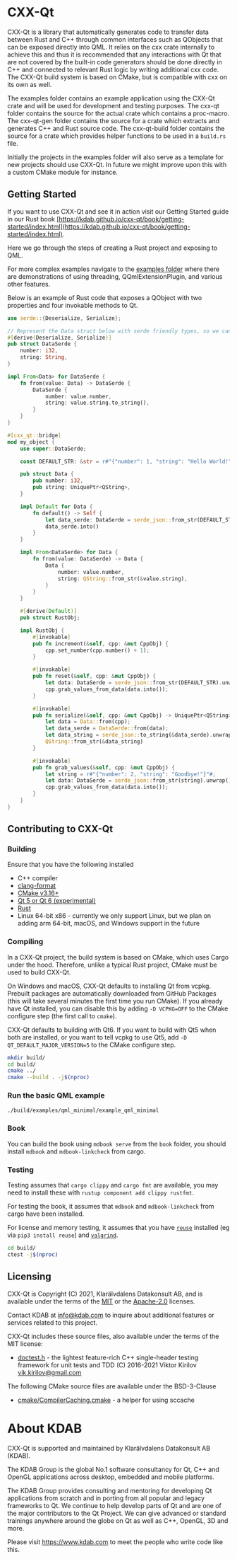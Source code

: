 <!--
SPDX-FileCopyrightText: 2021-2022 Klarälvdalens Datakonsult AB, a KDAB Group company <info@kdab.com>
SPDX-FileContributor: Andrew Hayzen <andrew.hayzen@kdab.com>
SPDX-FileContributor: Gerhard de Clercq <gerhard.declercq@kdab.com>
SPDX-FileContributor: Leon Matthes <leon.matthes@kdab.com>

SPDX-License-Identifier: MIT OR Apache-2.0
-->

# CXX-Qt

CXX-Qt is a library that automatically generates code to transfer data between Rust and C++ through common interfaces
such as QObjects that can be exposed directly into QML. It relies on the cxx crate internally to achieve this and thus
it is recommended that any interactions with Qt that are not covered by the built-in code generators should be done
directly in C++ and connected to relevant Rust logic by writing additional cxx code. The CXX-Qt build system is based
on CMake, but is compatible with cxx on its own as well.

The examples folder contains an example application using the CXX-Qt crate and will be used for development and testing
purposes. The cxx-qt folder contains the source for the actual crate which contains a proc-macro. The cxx-qt-gen folder
contains the source for a crate which extracts and generates C++ and Rust source code. The cxx-qt-build folder contains
the source for a crate which provides helper functions to be used in a `build.rs` file.

Initially the projects in the examples folder will also serve as a template for new projects should use CXX-Qt.
In future we might improve upon this with a custom CMake module for instance.

## Getting Started

If you want to use CXX-Qt and see it in action visit our Getting Started guide in our Rust book [https://kdab.github.io/cxx-qt/book/getting-started/index.html](https://kdab.github.io/cxx-qt/book/getting-started/index.html).

Here we go through the steps of creating a Rust project and exposing to QML.

For more complex examples navigate to the [examples folder](./examples) where there are demonstrations of using threading, QQmlExtensionPlugin, and various other features.

Below is an example of Rust code that exposes a QObject with two properties and four invokable methods to Qt.

```rust
use serde::{Deserialize, Serialize};

// Represent the Data struct below with serde friendly types, so we can (de)serialize it
#[derive(Deserialize, Serialize)]
pub struct DataSerde {
    number: i32,
    string: String,
}

impl From<Data> for DataSerde {
    fn from(value: Data) -> DataSerde {
        DataSerde {
            number: value.number,
            string: value.string.to_string(),
        }
    }
}

#[cxx_qt::bridge]
mod my_object {
    use super::DataSerde;

    const DEFAULT_STR: &str = r#"{"number": 1, "string": "Hello World!"}"#;

    pub struct Data {
        pub number: i32,
        pub string: UniquePtr<QString>,
    }

    impl Default for Data {
        fn default() -> Self {
            let data_serde: DataSerde = serde_json::from_str(DEFAULT_STR).unwrap();
            data_serde.into()
        }
    }

    impl From<DataSerde> for Data {
        fn from(value: DataSerde) -> Data {
            Data {
                number: value.number,
                string: QString::from_str(&value.string),
            }
        }
    }

    #[derive(Default)]
    pub struct RustObj;

    impl RustObj {
        #[invokable]
        pub fn increment(&self, cpp: &mut CppObj) {
            cpp.set_number(cpp.number() + 1);
        }

        #[invokable]
        pub fn reset(&self, cpp: &mut CppObj) {
            let data: DataSerde = serde_json::from_str(DEFAULT_STR).unwrap();
            cpp.grab_values_from_data(data.into());
        }

        #[invokable]
        pub fn serialize(&self, cpp: &mut CppObj) -> UniquePtr<QString> {
            let data = Data::from(cpp);
            let data_serde = DataSerde::from(data);
            let data_string = serde_json::to_string(&data_serde).unwrap();
            QString::from_str(&data_string)
        }

        #[invokable]
        pub fn grab_values(&self, cpp: &mut CppObj) {
            let string = r#"{"number": 2, "string": "Goodbye!"}"#;
            let data: DataSerde = serde_json::from_str(string).unwrap();
            cpp.grab_values_from_data(data.into());
        }
    }
}
```


## Contributing to CXX-Qt

### Building

Ensure that you have the following installed

  * C++ compiler
  * [clang-format](https://clang.llvm.org/docs/ClangFormat.html)
  * [CMake v3.16+](https://cmake.org/)
  * [Qt 5 or Qt 6 (experimental)](https://www.qt.io/)
  * [Rust](https://www.rust-lang.org/)
  * Linux 64-bit x86 - currently we only support Linux, but we plan on adding arm 64-bit, macOS, and Windows support in the future

### Compiling
In a CXX-Qt project, the build system is based on CMake, which uses Cargo under the hood.
Therefore, unlike a typical Rust project, CMake must be used to build CXX-Qt.

On Windows and macOS, CXX-Qt defaults to installing Qt from vcpkg. Prebuilt packages are
automatically downloaded from GitHub Packages (this will take several minutes the first time
you run CMake). If you already have Qt installed, you can disable this by adding
`-D VCPKG=OFF` to the CMake configure step (the first call to `cmake`).

CXX-Qt defaults to building with Qt6. If you want to build with Qt5 when both are installed,
or you want to tell vcpkg to use Qt5, add `-D QT_DEFAULT_MAJOR_VERSION=5` to the CMake
configure step.

```bash
mkdir build/
cd build/
cmake ../
cmake --build . -j$(nproc)
```

### Run the basic QML example

```bash
./build/examples/qml_minimal/example_qml_minimal
```

### Book

You can build the book using `mdbook serve` from the `book` folder, you should install `mdbook` and `mdbook-linkcheck` from cargo.

### Testing
Testing assumes that `cargo clippy` and `cargo fmt` are available, you may need to install these with `rustup component add clippy rustfmt`.

For testing the book, it assumes that `mdbook` and `mdbook-linkcheck` from cargo have been installed.

For license and memory testing, it assumes that you have [`reuse`](https://reuse.software/) installed (eg via `pip3 install reuse`) and [`valgrind`](https://valgrind.org/).

```bash
cd build/
ctest -j$(nproc)
```

## Licensing

CXX-Qt is Copyright (C) 2021, Klarälvdalens Datakonsult AB, and is available under
the terms of the [MIT](https://github.com/KDAB/cxx-qt/blob/main/LICENSES/MIT.txt)
or the [Apache-2.0](https://github.com/KDAB/cxx-qt/blob/main/LICENSES/Apache-2.0.txt)
licenses.

Contact KDAB at <info@kdab.com> to inquire about additional features or
services related to this project.

CXX-Qt includes these source files, also available under the terms of the MIT license:

* [doctest.h](https://github.com/onqtam/doctest) - the lightest feature-rich C++ single-header testing framework for unit tests and TDD (C) 2016-2021 Viktor Kirilov <vik.kirilov@gmail.com>

The following CMake source files are available under the BSD-3-Clause

* [cmake/CompilerCaching.cmake](./cmake/CompilerCaching.cmake) - a helper for using sccache

# About KDAB

CXX-Qt is supported and maintained by Klarälvdalens Datakonsult AB (KDAB).

The KDAB Group is the global No.1 software consultancy for Qt, C++ and
OpenGL applications across desktop, embedded and mobile platforms.

The KDAB Group provides consulting and mentoring for developing Qt applications
from scratch and in porting from all popular and legacy frameworks to Qt.
We continue to help develop parts of Qt and are one of the major contributors
to the Qt Project. We can give advanced or standard trainings anywhere
around the globe on Qt as well as C++, OpenGL, 3D and more.

Please visit https://www.kdab.com to meet the people who write code like this.
